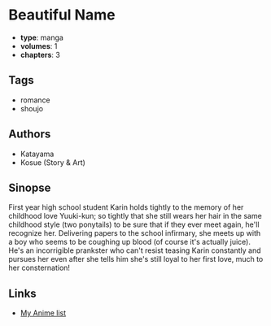 # Beautiful Name

-   **type**: manga
-   **volumes**: 1
-   **chapters**: 3

## Tags

-   romance
-   shoujo

## Authors

-   Katayama
-   Kosue (Story & Art)

## Sinopse

First year high school student Karin holds tightly to the memory of her childhood love Yuuki-kun; so tightly that she still wears her hair in the same childhood style (two ponytails) to be sure that if they ever meet again, he'll recognize her. Delivering papers to the school infirmary, she meets up with a boy who seems to be coughing up blood (of course it's actually juice). He's an incorrigible prankster who can't resist teasing Karin constantly and pursues her even after she tells him she's still loyal to her first love, much to her consternation!

## Links

-   [My Anime list](https://myanimelist.net/manga/1810/Beautiful_Name)
